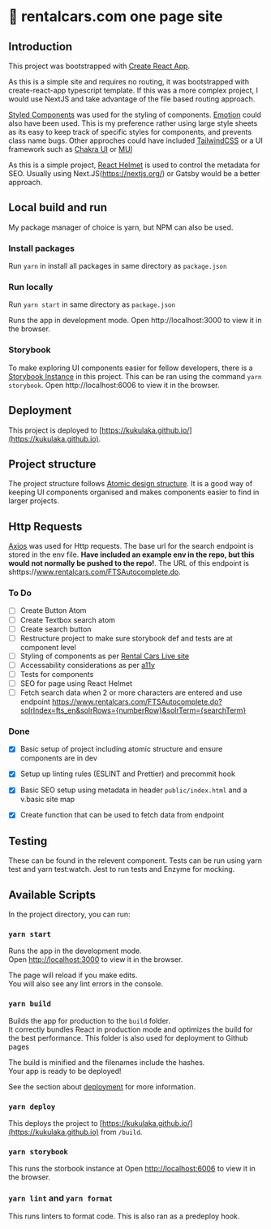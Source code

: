 # :blue_car: rentalcars.com one page site

## Introduction

This project was bootstrapped with [Create React App](https://github.com/facebook/create-react-app).

As this is a simple site and requires no routing, it was bootstrapped with create-react-app typescript template. If this was a more complex project, I would use NextJS and take advantage of the file based routing approach.

 [Styled Components](https://styled-components.com/docs/basics) was used for the styling of components.  [Emotion](https://emotion.sh/docs/introduction) could also have been used. This is my preference rather using large style sheets as its easy to keep track of specific styles for components, and prevents class name bugs. Other approches could have included [TailwindCSS](https://tailwindcss.com/docs/installation) or a UI framework such as [Chakra UI](https://chakra-ui.com/) or [MUI](https://github.com/mui/material-ui)

As this is a simple project,  [React Helmet](https://github.com/nfl/react-helmet) is used to control the metadata for SEO. Usually using Next.JS(https://nextjs.org/) or Gatsby would be a better approach.


## Local build and run

My package manager of choice is yarn, but NPM can also be used.

### Install packages

 Run `yarn` in install all packages in same directory as `package.json`

### Run locally

Run `yarn start` in same directory as `package.json`

Runs the app in development mode.
Open http://localhost:3000 to view it in the browser.

### Storybook 
To make exploring UI components easier for fellow developers, there is a [Storybook Instance](https://storybook.js.org/) in this project. This can be ran using the command `yarn storybook`. Open http://localhost:6006 to view it in the browser. 

## Deployment

This project is deployed to [https://kukulaka.github.io/](https://kukulaka.github.io).


## Project structure

The project structure follows [Atomic design structure](https://andela.com/insights/structuring-your-react-application-atomic-design-principles/). It is a good way of keeping UI components organised and makes components easier to find in larger projects. 

## Http Requests

[Axios](https://www.npmjs.com/package/axios) was used for Http requests. The base url for the search endpoint is stored in the env file. **Have included an example env in the repo, but this would not normally be pushed to the repo!**. The URL of this endpoint is shttps://www.rentalcars.com/FTSAutocomplete.do.

### To Do

- [ ] Create Button Atom
- [ ] Create Textbox search atom 
- [ ] Create search button
- [ ] Restructure project to make sure storybook def and tests are at component level
- [ ] Styling of components as per [Rental Cars Live site](https://rentalcars.com)
- [ ] Accessability considerations as per [a11y](https://reactjs.org/docs/accessibility.html)
- [ ] Tests for components
- [ ] SEO for page using React Helmet
- [ ] Fetch search data when 2 or more characters are entered and use endpoint https://www.rentalcars.com/FTSAutocomplete.do?solrIndex=fts_en&solrRows={numberRow}&solrTerm={searchTerm}

### Done

- [x] Basic setup of project including atomic structure and ensure components are in dev 
- [x] Setup up linting rules (ESLINT and Prettier) and precommit hook
- [x] Basic SEO setup using metadata in header `public/index.html` and a v.basic site map
- [x] Create function that can be used to fetch data from endpoint


## Testing
These can be found in the relevent component. Tests can be run using yarn test and yarn test:watch. Jest to run tests and Enzyme for mocking. 

## Available Scripts

In the project directory, you can run:

### `yarn start`

Runs the app in the development mode.\
Open [http://localhost:3000](http://localhost:3000) to view it in the browser.

The page will reload if you make edits.\
You will also see any lint errors in the console.

### `yarn build`

Builds the app for production to the `build` folder.\
It correctly bundles React in production mode and optimizes the build for the best performance. This folder is also used for deployment to Github pages

The build is minified and the filenames include the hashes.\
Your app is ready to be deployed!

See the section about [deployment](https://facebook.github.io/create-react-app/docs/deployment) for more information.

### `yarn deploy`

This deploys the project to [https://kukulaka.github.io/](https://kukulaka.github.io) from `/build`.

### `yarn storybook`
This runs the storbook instance at Open [http://localhost:6006](http://localhost:6006) to view it in the browser.

### `yarn lint` and `yarn format`
This runs linters to format code. This is also ran as a predeploy hook.
